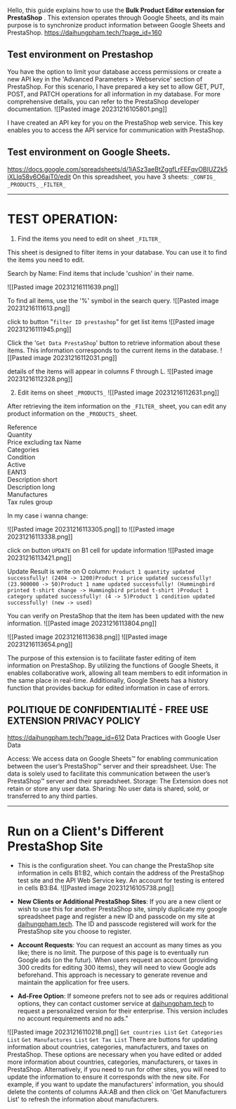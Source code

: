 Hello, this guide explains how to use the **Bulk Product Editor extension for PrestaShop** . This extension operates through Google Sheets, and its main purpose is to synchronize product information between Google Sheets and PrestaShop.
https://daihungpham.tech/?page_id=160

## Test environment on Prestashop


You have the option to limit your database access permissions or create a new API key in the 'Advanced Parameters > Webservice' section of PrestaShop. For this scenario, I have prepared a key set to allow GET, PUT, POST, and PATCH operations for all information in my database.
For more comprehensive details, you can refer to the PrestaShop developer documentation.
![[Pasted image 20231216105801.png]]

I have created an API key for you on the PrestaShop web service. This key enables you to access the API service for communication with PrestaShop.



## Test environment on Google Sheets. 

https://docs.google.com/spreadsheets/d/1iASz3aeBtZggfLrFEFqvOBlUZ2k5iXLIq58v6O6aiT0/edit
On this spreadsheet, you have 3 sheets:
`_CONFIG_` 
`_PRODUCTS_`
`_FILTER_`



----------------

# TEST OPERATION:

1) Find the items you need to edit on sheet  `_FILTER_`


This sheet is designed to filter items in your database. You can use it to find the items you need to edit.

Search by Name: Find items that include 'cushion' in their name.

![[Pasted image 20231216111639.png]]


To find all items, use the '%' symbol in the search query.
![[Pasted image 20231216111613.png]]

click to button "`filter ID prestashop`" for get list items
![[Pasted image 20231216111945.png]]

Click the '`Get Data PrestaShop`' button to retrieve information about these items. This information corresponds to the current items in the database.
![[Pasted image 20231216112031.png]]

details of the items will appear in columns F through L.
![[Pasted image 20231216112328.png]]

2) Edit items on sheet `_PRODUCTS_`
![[Pasted image 20231216112631.png]]

After retrieving the item information on the `_FILTER_` sheet, you can edit any product information on the `_PRODUCTS_` sheet.

Reference	
Quantity	
Price excluding tax	
Name	
Categories	
Condition	
Active	
EAN13	
Description short	
Description long	
Manufactures	
Tax rules group


In my case i wanna change:

![[Pasted image 20231216113305.png]]
to
![[Pasted image 20231216113338.png]]

click on button `UPDATE` on B1 cell for update information
![[Pasted image 20231216113421.png]]

Update Result is write on O column:
`Product 1 quantity updated successfully! (2404 -> 1200)Product 1 price updated successfully! (23.900000 -> 50)Product 1 name updated successfully! (Hummingbird printed t-shirt change -> Hummingbird printed t-shirt )Product 1 category updated successfully! (4 -> 5)Product 1 condition updated successfully! (new -> used)`

You can verify on PrestaShop that the item has been updated with the new information.
![[Pasted image 20231216113804.png]]

![[Pasted image 20231216113638.png]]
![[Pasted image 20231216113654.png]]



The purpose of this extension is to facilitate faster editing of item information on PrestaShop. By utilizing the functions of Google Sheets, it enables collaborative work, allowing all team members to edit information in the same place in real-time. Additionally, Google Sheets has a history function that provides backup for edited information in case of errors.

## POLITIQUE DE CONFIDENTIALITÉ - FREE USE EXTENSION PRIVACY POLICY
https://daihungpham.tech/?page_id=612
Data Practices with Google User Data

Access: We access data on Google Sheets™ for enabling communication between the user’s PrestaShop™ server and their spreadsheet.
Use: The data is solely used to facilitate this communication between the user’s PrestaShop™ server and their spreadsheet.
Storage: The Extension does not retain or store any user data.
Sharing: No user data is shared, sold, or transferred to any third parties.


---------------------

# Run on a Client's Different PrestaShop Site

- This is the configuration sheet. You can change the PrestaShop site information in cells B1:B2, which contain the address of the PrestaShop test site and the API Web Service key. An account for testing is entered in cells B3:B4.
![[Pasted image 20231216105738.png]]

- **New Clients or Additional PrestaShop Sites**: If you are a new client or wish to use this for another PrestaShop site, simply duplicate my google spreadsheet page and register a new ID and passcode on my site at [daihungpham.tech](https://daihungpham.tech/?page_id=182). The ID and passcode registered will work for the PrestaShop site you choose to register.
- **Account Requests**: You can request an account as many times as you like; there is no limit. The purpose of this page is to eventually run Google ads (on the futur). When users request an account (providing 300 credits for editing 300 items), they will need to view Google ads beforehand. This approach is necessary to generate revenue and maintain the application for free users.
- **Ad-Free Option**: If someone prefers not to see ads or requires additional options, they can contact customer service at [daihungpham.tech](https://daihungpham.tech/) to request a personalized version for their enterprise. This version includes no account requirements and no ads."

![[Pasted image 20231216110218.png]]
`Get countries List`
`Get Categories List`
`Get Manufactures List`
`Get Tax List`
There are buttons for updating information about countries, categories, manufacturers, and taxes on PrestaShop. 
These options are necessary when you have edited or added more information about countries, categories, manufacturers, or taxes in PrestaShop. Alternatively, if you need to run for other sites, you will need to update the information to ensure it corresponds with the new site.
For example, if you want to update the manufacturers' information, you should delete the contents of columns AA:AB and then click on 'Get Manufacturers List' to refresh the information about manufacturers.
